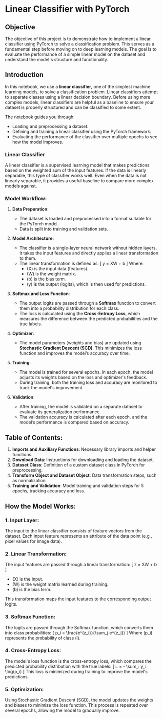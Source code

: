 # Linear Classifier with PyTorch

## Objective
The objective of this project is to demonstrate how to implement a linear classifier using PyTorch to solve a classification problem. This serves as a fundamental step before moving on to deep learning models. The goal is to evaluate the performance of a simple linear model on the dataset and understand the model's structure and functionality.

## Introduction
In this notebook, we use a **linear classifier**, one of the simplest machine learning models, to solve a classification problem. Linear classifiers attempt to separate classes using a linear decision boundary. Before using more complex models, linear classifiers are helpful as a baseline to ensure your dataset is properly structured and can be classified to some extent.

The notebook guides you through:
- Loading and preprocessing a dataset.
- Defining and training a linear classifier using the PyTorch framework.
- Evaluating the performance of the classifier over multiple epochs to see how the model improves.

### Linear Classifier
A linear classifier is a supervised learning model that makes predictions based on the weighted sum of the input features. If the data is linearly separable, this type of classifier works well. Even when the data is not linearly separable, it provides a useful baseline to compare more complex models against.

### Model Workflow:
1. **Data Preparation**: 
   - The dataset is loaded and preprocessed into a format suitable for the PyTorch model.
   - Data is split into training and validation sets.

2. **Model Architecture**:
   - The classifier is a single-layer neural network without hidden layers. It takes the input features and directly applies a linear transformation to them.
   - The linear transformation is defined as:
     \[
     y = XW + b
     \]
     Where:
     - \(X\) is the input data (features).
     - \(W\) is the weight matrix.
     - \(b\) is the bias term.
     - \(y\) is the output (logits), which is then used for predictions.

3. **Softmax and Loss Function**:
   - The output logits are passed through a **Softmax** function to convert them into a probability distribution for each class.
   - The loss is calculated using the **Cross-Entropy Loss**, which measures the difference between the predicted probabilities and the true labels.

4. **Optimizer**:
   - The model parameters (weights and bias) are updated using **Stochastic Gradient Descent (SGD)**. This minimizes the loss function and improves the model’s accuracy over time.

5. **Training**:
   - The model is trained for several epochs. In each epoch, the model adjusts its weights based on the loss and optimizer's feedback.
   - During training, both the training loss and accuracy are monitored to track the model's improvement.

6. **Validation**:
   - After training, the model is validated on a separate dataset to evaluate its generalization performance.
   - The validation accuracy is calculated after each epoch, and the model’s performance is compared based on accuracy.

## Table of Contents:
1. **Imports and Auxiliary Functions**: Necessary library imports and helper functions.
2. **Download Data**: Instructions for downloading and loading the dataset.
3. **Dataset Class**: Definition of a custom dataset class in PyTorch for preprocessing.
4. **Transform Object and Dataset Object**: Data transformation steps, such as normalization.
5. **Training and Validation**: Model training and validation steps for 5 epochs, tracking accuracy and loss.

## How the Model Works:
### 1. **Input Layer**: 
   The input to the linear classifier consists of feature vectors from the dataset. Each input feature represents an attribute of the data point (e.g., pixel values for image data).

### 2. **Linear Transformation**:
   The input features are passed through a linear transformation:
   \[
   z = XW + b
   \]
   - \(X\) is the input.
   - \(W\) is the weight matrix learned during training.
   - \(b\) is the bias term.
   
   This transformation maps the input features to the corresponding output logits.

### 3. **Softmax Function**:
   The logits are passed through the Softmax function, which converts them into class probabilities:
   \[
   p_i = \frac{e^{z_i}}{\sum_j e^{z_j}}
   \]
   Where \(p_i\) represents the probability of class \(i\).

### 4. **Cross-Entropy Loss**:
   The model's loss function is the cross-entropy loss, which compares the predicted probability distribution with the true labels:
   \[
   L = - \sum_i y_i \log(p_i)
   \]
   This loss is minimized during training to improve the model's predictions.

### 5. **Optimization**:
   Using Stochastic Gradient Descent (SGD), the model updates the weights and biases to minimize the loss function. This process is repeated over several epochs, allowing the model to gradually improve.

